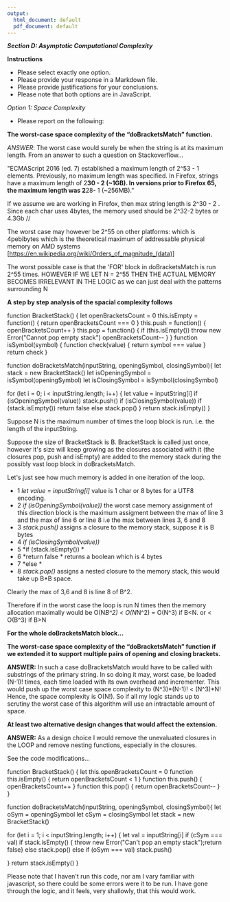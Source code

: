 ```yaml
---
output:
  html_document: default
  pdf_document: default
---
```

***Section D: Asymptotic Computational Complexity***

__Instructions__ 

- Please select exactly one option. 
- Please provide your response in a Markdown file.
- Please provide justifications for your conclusions. 
- Please note that both options are in JavaScript. 

*Option 1: Space Complexity*

- Please report on the following:

__The worst-case space complexity of the “doBracketsMatch” function.__

_ANSWER_: 
The worst case would surely be when the string is at its maximum length. From an
answer to such a question on Stackoverflow... 

"ECMAScript 2016 (ed. 7) established a maximum length of 2^53 - 1 elements. Previously, no maximum length was specified. In Firefox, strings have a maximum length of 2**30 - 2 (~1GB). In versions prior to Firefox 65, the maximum length was 2**28- 1 (~256MB)."

If we assume we are working in Firefox, then max string length is 2^30 - 2 .
Since each char uses 4bytes, the memory used should be 2^32-2 bytes or 4.3Gb //

The worst case may however be 2^55 on other platforms: which is 4pebibytes which is
the theoretical maximum of addressable physical memory on AMD systems
[https://en.wikipedia.org/wiki/Orders_of_magnitude_(data)] 

The worst possible case is that the 'FOR' block in doBracketsMatch is run 2^55 times. HOWEVER IF
WE LET N = 2^55 THEN THE ACTUAL MEMORY BECOMES IRRELEVANT IN THE LOGIC as we can just deal with the patterns surrounding N

__A step by step analysis of the spacial complexity follows__

function BracketStack() {
  let openBracketsCount = 0
  this.isEmpty = function() {
    return openBracketsCount === 0
  }
  this.push = function() {
    openBracketsCount++
  }
  this.pop = function() {
    if (this.isEmpty()) throw new Error("Cannot pop empty stack")
    openBracketsCount--
  }
}
function isSymbol(symbol) {
  function check(value) {
    return symbol === value
  }
  return check
}

function doBracketsMatch(inputString, openingSymbol, closingSymbol){
  let stack = new BracketStack()
  let isOpeningSymbol = isSymbol(openingSymbol)
  let isClosingSymbol = isSymbol(closingSymbol)
    
  for (let i = 0; i < inputString.length; i++) {
    let value = inputString[i]
    if (isOpeningSymbol(value)) stack.push()
    if (isClosingSymbol(value))
    if (stack.isEmpty()) return false
    else stack.pop()
  }
  return stack.isEmpty()
}

Suppose N is the maximum number of times the loop block is run. i.e. the length of the inputString.

Suppose the size of BracketStack is B. BracketStack is called just once, however it's size will keep growing as the closures associated with it (the closures pop, push and isEmpty) are added to the memory stack during the possibly vast loop block in doBracketsMatch.

Let's just see how much memory is added in one iteration of the loop.

- 1    *let value = inputString[i]*       value is  1 char or 8 bytes for a UTF8 encoding.
- 2    *if (isOpeningSymbol(value))*      the worst case memory assignment of 
                                        this direction block is the maximum 
                                        assigment between the max of line 3 and the max of line 6 or                                         line 8 i.e the max between lines 3, 6 and 8
- 3      *stack.push()*                   assigns a closure to the memory stack, suppose it is B bytes
- 4     *if (isClosingSymbol(value))*
- 5        *if (stack.isEmpty()) *
- 6         *return false         *       returns a boolean which is 4 bytes
- 7        *else *
- 8          *stack.pop()*                assigns a nested closure to the memory stack, this would take up B*B space.

Clearly the max of 3,6 and 8 is line 8 of B^2.

Therefore if in the worst case the loop is run N times then the memory allocation maximally would be O(N*B^2) < O(N*N^2) = O(N^3) if B<N. or < O(B^3) if B>N

__For the whole doBracketsMatch block...__ 



__The worst-case space complexity of the “doBracketsMatch” function if
we extended it to support multiple pairs of opening and closing brackets.__

__ANSWER:__ In such a case doBracketsMatch would have to be called with
substrings of the primary string. In so doing it may, worst case, be loaded (N-1)!
times, each time loaded with its own overhead and incrementer. This would push
up the worst case space complexity to (N^3)*(N-1)! < (N^3)*N! Hence, the space complexity is O(N!). So if all my logic stands up to scrutiny the worst case of this algorithm will use an intractable amount of space.


__At least two alternative design changes that would affect the
extension.__

__ANSWER:__
As a design choice I would remove the unevaluated closures in the LOOP and remove nesting
functions, especially in the closures.

See the code modifications... 

function BracketStack() { 
  let this.openBracketsCount = 0
  function this.isEmpty() { 
    return openBracketsCount < 1 
  }
  function this.push() { 
    openBracketsCount++ 
  } 
  function this.pop() { 
    return openBracketsCount-- 
  } 
} 

function doBracketsMatch(inputString, openingSymbol, closingSymbol){
  let oSym = openingSymbol
  let cSym = closingSymbol
  let stack = new BracketStack()

  
  for (let i = 1; i < inputString.length; i++) { 
    let val = inputString[i] 
    if (cSym === val)
      if stack.isEmpty() { throw new Error("Can't pop an empty stack");return false}
      else  stack.pop()
    else if (oSym === val) stack.push() 

  }
  return stack.isEmpty()
}

Please note that I haven't run this code, nor am I vary familiar with javascript, so there could be some errors were it to be run. I have gone through the logic, and it feels, very shallowly, that this would work.